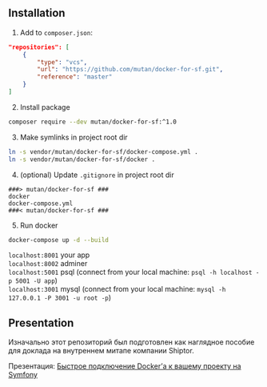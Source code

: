 ## Installation

1. Add to `composer.json`:
```json
"repositories": [
    {
        "type": "vcs",
        "url": "https://github.com/mutan/docker-for-sf.git",
        "reference": "master"
    }
]
```

2. Install package
```bash
composer require --dev mutan/docker-for-sf:^1.0
```

3. Make symlinks in project root dir
```bash
ln -s vendor/mutan/docker-for-sf/docker-compose.yml .
ln -s vendor/mutan/docker-for-sf/docker .
```

4. (optional) Update `.gitignore` in project root dir
```
###> mutan/docker-for-sf ###
docker
docker-compose.yml
###< mutan/docker-for-sf ###
```

5. Run docker
```bash
docker-compose up -d --build
```

``localhost:8001`` your app  
``localhost:8002`` adminer  
``localhost:5001`` psql (connect from your local machine: ``psql -h localhost -p 5001 -U app``)  
``localhost:3001`` mysql (connect from your local machine: `mysql -h 127.0.0.1 -P 3001 -u root -p`)  

## Presentation

Изначально этот репозиторий был подготовлен как наглядное пособие для доклада на внутреннем митапе компании Shiptor.

Презентация: [Быстрое подключение Docker’а к вашему проекту на Symfony](https://docs.google.com/presentation/d/1kTtHikWRgdZ_3J2a_PY2tykS8TmB7ii7NVRMHCr9WBc/edit?usp=sharing)
